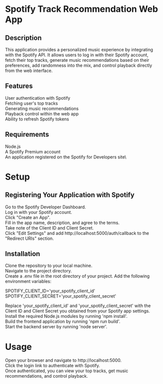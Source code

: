 # Spotify Track Recommendation Web App 
## Description
This application provides a personalized music experience by integrating with the Spotify API. It allows users to log in with their Spotify account, fetch their top tracks, generate music recommendations based on their preferences, add randomness into the mix, and control playback directly from the web interface.

## Features
User authentication with Spotify\
Fetching user's top tracks\
Generating music recommendations\
Playback control within the web app\
Ability to refresh Spotify tokens
## Requirements
Node.js\
A Spotify Premium account\
An application registered on the Spotify for Developers site\
# Setup
## Registering Your Application with Spotify
Go to the Spotify Developer Dashboard.\
Log in with your Spotify account.\
Click "Create an App".\
Fill in the app name, description, and agree to the terms.\
Take note of the Client ID and Client Secret.\
Click "Edit Settings" and add http://localhost:5000/auth/callback to the "Redirect URIs" section.

## Installation
Clone the repository to your local machine.\
Navigate to the project directory.\
Create a .env file in the root directory of your project. Add the following environment variables:

SPOTIFY_CLIENT_ID='your_spotify_client_id'\
SPOTIFY_CLIENT_SECRET='your_spotify_client_secret'

Replace 'your_spotify_client_id' and 'your_spotify_client_secret' with the Client ID and Client Secret you obtained from your Spotify app settings.\
Install the required Node.js modules by running 'npm install'.\
Build the frontend application by running 'npm run build'.\
Start the backend server by running 'node server'.

# Usage
Open your browser and navigate to http://localhost:5000.\
Click the login link to authenticate with Spotify.\
Once authenticated, you can view your top tracks, get music recommendations, and control playback.
